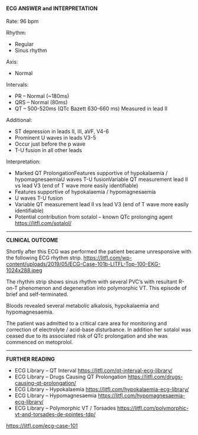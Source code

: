 #### ECG ANSWER and INTERPRETATION
Rate: 96 bpm 

Rhythm:
* Regular 
* Sinus rhythm 

Axis:
* Normal 

Intervals:
* PR – Normal (~180ms) 
* QRS – Normal (80ms) 
* QT – 500-520ms (QTc Bazett 630-660 ms) Measured in lead II 

Additional:
* ST depression in leads II, III, aVF, V4-6 
* Prominent U waves in leads V3-5 
* Occur just before the p wave 
* T-U fusion in all other leads 

Interpretation:
* Marked QT ProlongationFeatures supportive of hypokalaemia / hypomagnesaemiaU waves T-U fusionVariable QT measurement lead II vs lead V3 (end of T wave more easily identifiable) 
* Features supportive of hypokalaemia / hypomagnesaemia 
* U waves T-U fusion 
* Variable QT measurement lead II vs lead V3 (end of T wave more easily identifiable) 
* Potential contribution from sotalol – known QTc prolonging agent <https://litfl.com/sotalol/>

---------------

**CLINICAL OUTCOME**

Shortly after this ECG was performed the patient became unresponsive with the following ECG rhythm strip.
<https://litfl.com/wp-content/uploads/2019/05/ECG-Case-101b-LITFL-Top-100-EKG-1024x288.jpeg> 

The rhythm strip shows sinus rhythm with several PVC’s with resultant R-on-T phenomenon and degeneration into polymorphic VT. This episode of brief and self-terminated.

Bloods revealed several metabolic alkalosis, hypokalaemia and hypomagnesaemia.

The patient was admitted to a critical care area for monitoring and correction of electrolyte / acid-base disturbance. In addition her sotalol was ceased due to its associated risk of QTc prolongation and she was commenced on metoprolol.

---------------

**FURTHER READING**
* ECG Library – QT Interval <https://litfl.com/qt-interval-ecg-library/>
* ECG Library – Drugs Causing QT Prolongation <https://litfl.com/drugs-causing-qt-prolongation/>
* ECG Library – Hypokalaemia <https://litfl.com/hypokalaemia-ecg-library/>
* ECG Library – Hypomagnesaemia <https://litfl.com/hypomagnesaemia-ecg-library/>
* ECG Library – Polymorphic VT / Torsades <https://litfl.com/polymorphic-vt-and-torsades-de-pointes-tdp/>

<https://litfl.com/ecg-case-101>